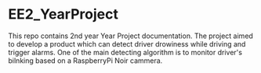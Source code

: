 # EE2_YearProject
This repo contains 2nd year Year Project documentation. 
The project aimed to develop a product which can detect driver drowiness while driving and trigger alarms. One of the main detecting algorithm is to monitor driver's bilnking based on a RaspberryPi Noir cammera. 
